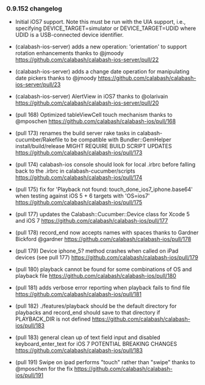 ### 0.9.152 changelog

* Initial iOS7 support. Note this must be run with the UIA support, i.e., specifying DEVICE\_TARGET=simulator or DEVICE\_TARGET=UDID where UDID is a USB-connected device identifier.

* (calabash-ios-server) adds a new operation: 'orientation' to support rotation enhancements
  thanks to @jmoody
  https://github.com/calabash/calabash-ios-server/pull/22

* (calabash-ios-server) adds a change date operation for manipulating date pickers
  thanks to @jmoody
  https://github.com/calabash/calabash-ios-server/pull/23

* (calabash-ios-server) AlertView in iOS7
  thanks to @olarivain
  https://github.com/calabash/calabash-ios-server/pull/20

* (pull 168) Optimized tableViewCell touch mechanism
  thanks to @mposchen
  https://github.com/calabash/calabash-ios/pull/168

* (pull 173) renames the build server rake tasks in
  calabash-cucumber/Rakefile to be compatible with Bundler::GemHelper
  install/build/release
  MIGHT REQUIRE BUILD SCRIPT UPDATES
  https://github.com/calabash/calabash-ios/pull/173

* (pull 174) calabash-ios console should look for local .irbrc before
  falling back to the .irbrc in calabash-cucumber/scripts
  https://github.com/calabash/calabash-ios/pull/174

* (pull 175) fix for 'Playback not found:
  touch_done_ios7_iphone.base64' when
  testing against iOS 5 + 6 targets with 'OS=ios7'
  https://github.com/calabash/calabash-ios/pull/175

* (pull 177) updates the Calabash::Cucumber::Device class for Xcode 5 and iOS 7
  https://github.com/calabash/calabash-ios/pull/177

* (pull 178) record_end now accepts names with spaces
  thanks to Gardner Bickford @gardner
  https://github.com/calabash/calabash-ios/pull/178

* (pull 179) Device iphone_5? method crashes when called on iPad
  devices (see pull 177)
  https://github.com/calabash/calabash-ios/pull/179

* (pull 180) playback cannot be found for some combinations of OS and
  playback file
  https://github.com/calabash/calabash-ios/pull/180

* (pull 181) adds verbose error reporting when playback fails to find
  file
  https://github.com/calabash/calabash-ios/pull/181

* (pull 182) ./features/playback should be the default directory for
  playbacks and record_end should save to that directory if
  PLAYBACK_DIR is not defined
  https://github.com/calabash/calabash-ios/pull/183

* (pull 183) general clean up of text field input and disabled
  keyboard_enter_text for iOS 7
  POTENTIAL BREAKING CHANGES
  https://github.com/calabash/calabash-ios/pull/183

* (pull 191) Swipe on ipad performs "touch" rather than "swipe"
  thanks to @mposchen for the fix
  https://github.com/calabash/calabash-ios/pull/191
